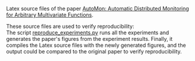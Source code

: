 Latex source files of the paper [AutoMon: Automatic Distributed Monitoring for Arbitrary
Multivariate Functions](https://assaf.net.technion.ac.il/files/2021/12/SIGMOD2022_AutoMon_revision.pdf).

These source files are used to verify reproducibility:<br />
The script [reproduce_experiments.py](../../reproduce_experiments.py) runs all the experiments and generates the paper's
figures from the experiment results.
Finally, it compiles the Latex source files with the newly generated figures, and the output could be compared
to the original paper to verify reproducibility.